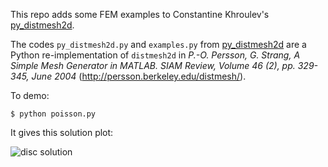This repo adds some FEM examples to Constantine Khroulev's [py_distmesh2d](https://github.com/ckhroulev/py_distmesh2d).

The codes `py_distmesh2d.py` and `examples.py` from [py_distmesh2d](https://github.com/ckhroulev/py_distmesh2d) are a Python re-implementation of `distmesh2d` in *P.-O. Persson, G. Strang, A Simple Mesh Generator in MATLAB. SIAM Review, Volume 46 (2), pp. 329-345, June 2004* (http://persson.berkeley.edu/distmesh/).

To demo:

    $ python poisson.py

It gives this solution plot:

![disc solution](https://github.com/bueler/py_fem_distmesh2d/raw/master/ex_disc_soln.png)

